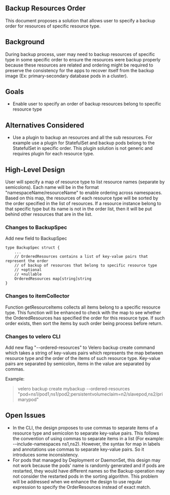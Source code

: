 ## Backup Resources Order
This document proposes a solution that allows user to specify a backup order for resources of specific resource type.

## Background
During backup process, user may need to backup resources of specific type in some specific order to ensure the resources were backup properly because these resources are related and ordering might be required to preserve the consistency for the apps to recover itself from the backup image 
(Ex: primary-secondary database pods in a cluster).

## Goals
- Enable user to specify an order of backup resources belong to specific resource type

## Alternatives Considered
- Use a plugin to backup an resources and all the sub resources.  For example use a plugin for StatefulSet and backup pods belong to the StatefulSet in specific order.  This plugin solution is not generic and requires plugin for each resource type.

## High-Level Design
User will specify a map of resource type to list resource names (separate by semicolons).  Each name will be in the format "namespaceName/resourceName" to enable ordering across namespaces.  Based on this map, the resources of each resource type will be sorted by the order specified in the list of resources.  If a resource instance belong to that specific type but its name is not in the order list, then it will be put behind other resources that are in the list.

### Changes to BackupSpec
Add new field to BackupSpec

    type BackupSpec struct {
        ...
        // OrderedResources contains a list of key-value pairs that represent the order
        // of backup of resources that belong to specific resource type
        // +optional
        // +nullable
        OrderedResources map[string]string
    }

### Changes to itemCollector
Function getResourceItems collects all items belong to a specific resource type.  This function will be enhanced to check with the map to see whether the OrderedResources has specified the order for this resource type.  If such order exists, then sort the items by such order being process before return.

### Changes to velero CLI
Add new flag "--ordered-resources" to Velero backup create command which takes a string of key-values pairs which represents the map between resource type and the order of the items of such resource type. Key-value pairs are separated by semicolon, items in the value are separated by commas.

Example:
>velero backup create mybackup --ordered-resources "pod=ns1/pod1,ns1/pod2;persistentvolumeclaim=n2/slavepod,ns2/primarypod"

## Open Issues
- In the CLI, the design proposes to use commas to separate items of a resource type and semicolon to separate key-value pairs.  This follows the convention of using commas to separate items in a list (For example: --include-namespaces ns1,ns2).  However, the syntax for map in labels and annotations use commas to separate key-value pairs.  So it introduces some inconsistency.
- For pods that managed by Deployment or DaemonSet, this design may not work because the pods' name is randomly generated and if pods are restarted, they would have different names so the Backup operation may not consider the restarted pods in the sorting algorithm.  This problem will be addressed when we enhance the design to use regular expression to specify the OrderResources instead of exact match. 
